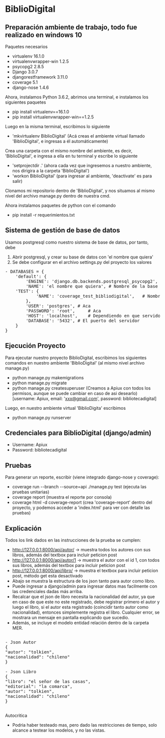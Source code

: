 # BiblioDigital

## Preparación ambiente de trabajo, todo fue realizado en windows 10
Paquetes necesarios

- virtualenv 16.1.0
- virtualenvwrapper-win 1.2.5
- psycopg2 2.8.5  
- Django 3.0.7  
- djangorestframework 3.11.0 
- coverage 5.1 
- django-nose 1.4.6 

Ahora, instalamos Python 3.6.2, abrimos una terminal, e instalamos los siguientes paquetes
- pip install virtualenv==16.1.0
- pip install virtualenvwrapper-win==1.2.5

Luego en la misma terminal, escribimos lo siguiente
- 'mkvirtualenv BiblioDigital'  (Acá creas el ambiente virtual llamado 'BiblioDigital', e ingresas a él automáticamente)

Crea una carpeta con el mismo nombre del ambiente, es decir, 'BiblioDigital', e ingresa a ella en tu terminal y escribe lo siguiente
- 'setprojectdir .' (ahora cada vez que ingresemos a nuestro ambiente, nos dirigira a la carpeta 'BiblioDigital')
- 'workon BiblioDigital' (para ingresar al ambiente, 'deactivate' es para salir)

Clonamos mi repositorio dentro de 'BiblioDigital', y nos situamos al mismo nivel del archivo manage.py dentro de nuestra cmd.

Ahora instalamos paquetes de python con el comando
- pip install -r requerimientos.txt 

## Sistema de gestión de base de datos
Usamos postgresql como nuestro sistema de base de datos, por tanto, debe 
1) Abrir postgresql, y crear su base de datos con 'el nombre que quiera'
2) Se debe configurar en el archivo settings.py del proyecto los valores 
<pre>
- DATABASES = {        
    'default': {     
        'ENGINE': 'django.db.backends.postgresql_psycopg2',    
        'NAME': 'el nombre que quiera', # Nombre de la base de datos    
	'TEST': {
            'NAME': 'coverage_test_bibliodigital',   # Nombre de la base de datos para nuestros testeos
        },
        'USER': 'postgres',	# Aca      
        'PASSWORD': 'root',     # Aca        
        'HOST': 'localhost',	# Dependiendo en que servidor se almacena su sistema de gestion de base de datos     
        'DATABASE': '5432',	# El puerto del servidor    
    }       
}         
</pre>
## Ejecución Proyecto
Para ejecutar nuestro proyecto BiblioDigital, escribimos los siguientes comandos en nuestro ambiente 'BiblioDigital' (al mismo nivel archivo manage.py)
- python manage.py makemigrations
- python manage.py migrate
- python manage.py createsuperuser (Creamos a Apiux con todos los permisos, aunque se puede cambiar en caso de asi desearlo)
[username: Apiux, email: 'xxx@gmail.com', password: bibliotecadigital] 

Luego, en nuestro ambiente virtual 'BiblioDigita' escribimos
- python manage.py runserver

## Credenciales para BiblioDigital (django/admin)
- Username: Apiux
- Password: bibliotecadigital

## Pruebas 
Para generar un reporte, escribir (viene integrado django-nose y coverage):

- coverage run --branch --source=api ./manage.py test (ejecuta las pruebas unitarias)
- coverage report (muestra el reporte por consola)
- coverage html -d coverage-report (crea 'coverage-report' dentro del proyecto, y podemos acceder a 'index.html' para ver con detalle las pruebas)


## Explicación
Todos los link dados en las instrucciones de la prueba se cumplen:

- http://127.0.0.1:8000/api/autor/  -> muestra todos los autores con sus libros, además del textbox para incluir peticion post 
- http://127.0.0.1:8000/api/autor/1 -> muestra el autor con el id 1, con todos sus libros, además del textbox para incluir peticion post 
- http://127.0.0.1:8000/api/libro/ -> muestra el textbox para incluir peticion post, método get esta desactivado 
- Abajo se muestra la estructura de los json tanto para autor como libro.
- Puede ingresar a django/admin para ingresar datos mas facilmente con las credenciales dadas más arriba.
- Recalcar que el json de libro necesita la nacionalidad del autor, ya que en caso de que este no este registrado,
debe registrar primero el autor y luego el libro, si el autor esta registrado (coincidir tanto autor como nacionalidad),
entonces simplemente registra el libro. Cualquier error, se mostrara un mensaje en pantalla explicando que sucedio.
- Además, se incluye el modelo entidad relación dentro de la carpeta MER.

<pre>

- Json Autor
{
"autor": "tolkien",
"nacionalidad": "chileno"
}

- Json Libro
{
"libro": "el señor de las casas",
"editorial": "la comarca",
"autor": "tolkien",
"nacionalidad": "chileno"
}

</pre>

Autocritica
- Podria haber testeado mas, pero dado las restricciones de tiempo, solo alcance a testear los modelos, y no las vistas.